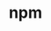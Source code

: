 ---
title: "npm"
layout: cache
categories: [package, develop]
meta: {"versions": ["9.3.1"], "compilers": ["apple-clang@=15.0.0", "gcc@=10.2.1", "gcc@=7.5.0"], "oss": ["centos7", "ubuntu18.04", "ventura"], "platforms": ["darwin", "linux"], "targets": ["aarch64", "x86_64_v3"], "stacks": ["developer-tools", "developer-tools-darwin", "developer-tools-manylinux2014", "root"], "num_specs": 10, "num_specs_by_stack": {"developer-tools-darwin": 2, "root": 10, "developer-tools-manylinux2014": 4, "developer-tools": 4}}
spec_details: [{"hash": "tugtv4ok5le6qfdbb4lbe65kh3mfjqha", "compiler": "apple-clang@=15.0.0", "versions": ["9.3.1"], "os": "ventura", "platform": "darwin", "target": "aarch64", "variants": ["build_system=generic"], "stacks": ["developer-tools-darwin", "root"], "size": "-", "tarball": "https://binaries.spack.io/develop/build_cache/darwin-ventura-aarch64/apple-clang-15.0.0/npm-9.3.1/darwin-ventura-aarch64-apple-clang-15.0.0-npm-9.3.1-tugtv4ok5le6qfdbb4lbe65kh3mfjqha.spack"}, {"hash": "xveyau3j52bpq55rlttutmupgvzykpgn", "compiler": "apple-clang@=15.0.0", "versions": ["9.3.1"], "os": "ventura", "platform": "darwin", "target": "aarch64", "variants": ["build_system=generic"], "stacks": ["developer-tools-darwin", "root"], "size": "-", "tarball": "https://binaries.spack.io/develop/build_cache/darwin-ventura-aarch64/apple-clang-15.0.0/npm-9.3.1/darwin-ventura-aarch64-apple-clang-15.0.0-npm-9.3.1-xveyau3j52bpq55rlttutmupgvzykpgn.spack"}, {"hash": "csd52tr3ebbbo7xr2le5qucy2x65dvyt", "compiler": "gcc@=10.2.1", "versions": ["9.3.1"], "os": "centos7", "platform": "linux", "target": "x86_64_v3", "variants": ["build_system=generic"], "stacks": ["developer-tools-manylinux2014", "root"], "size": "-", "tarball": "https://binaries.spack.io/develop/build_cache/linux-centos7-x86_64_v3/gcc-10.2.1/npm-9.3.1/linux-centos7-x86_64_v3-gcc-10.2.1-npm-9.3.1-csd52tr3ebbbo7xr2le5qucy2x65dvyt.spack"}, {"hash": "r64xsh2eddqfyxel3ue4pmpfhcng3uc2", "compiler": "gcc@=10.2.1", "versions": ["9.3.1"], "os": "centos7", "platform": "linux", "target": "x86_64_v3", "variants": ["build_system=generic"], "stacks": ["developer-tools-manylinux2014", "root"], "size": "-", "tarball": "https://binaries.spack.io/develop/build_cache/linux-centos7-x86_64_v3/gcc-10.2.1/npm-9.3.1/linux-centos7-x86_64_v3-gcc-10.2.1-npm-9.3.1-r64xsh2eddqfyxel3ue4pmpfhcng3uc2.spack"}, {"hash": "ea4bvyttfrm47yx2bnykazha4ukcgnvo", "compiler": "gcc@=10.2.1", "versions": ["9.3.1"], "os": "centos7", "platform": "linux", "target": "x86_64_v3", "variants": ["build_system=generic"], "stacks": ["developer-tools-manylinux2014", "root"], "size": "-", "tarball": "https://binaries.spack.io/develop/build_cache/linux-centos7-x86_64_v3/gcc-10.2.1/npm-9.3.1/linux-centos7-x86_64_v3-gcc-10.2.1-npm-9.3.1-ea4bvyttfrm47yx2bnykazha4ukcgnvo.spack"}, {"hash": "vp4rkik3mby7p3gzygzohfnihtthl72e", "compiler": "gcc@=10.2.1", "versions": ["9.3.1"], "os": "centos7", "platform": "linux", "target": "x86_64_v3", "variants": ["build_system=generic"], "stacks": ["developer-tools-manylinux2014", "root"], "size": "-", "tarball": "https://binaries.spack.io/develop/build_cache/linux-centos7-x86_64_v3/gcc-10.2.1/npm-9.3.1/linux-centos7-x86_64_v3-gcc-10.2.1-npm-9.3.1-vp4rkik3mby7p3gzygzohfnihtthl72e.spack"}, {"hash": "u5gwrq6h64nzvw6c5uoh5rawbsl3z6dt", "compiler": "gcc@=7.5.0", "versions": ["9.3.1"], "os": "ubuntu18.04", "platform": "linux", "target": "x86_64_v3", "variants": ["build_system=generic"], "stacks": ["developer-tools", "root"], "size": "-", "tarball": "https://binaries.spack.io/develop/build_cache/linux-ubuntu18.04-x86_64_v3/gcc-7.5.0/npm-9.3.1/linux-ubuntu18.04-x86_64_v3-gcc-7.5.0-npm-9.3.1-u5gwrq6h64nzvw6c5uoh5rawbsl3z6dt.spack"}, {"hash": "grkkuwz2xpshi2sq4dlir47ilnwdwjc6", "compiler": "gcc@=7.5.0", "versions": ["9.3.1"], "os": "ubuntu18.04", "platform": "linux", "target": "x86_64_v3", "variants": ["build_system=generic"], "stacks": ["developer-tools", "root"], "size": "-", "tarball": "https://binaries.spack.io/develop/build_cache/linux-ubuntu18.04-x86_64_v3/gcc-7.5.0/npm-9.3.1/linux-ubuntu18.04-x86_64_v3-gcc-7.5.0-npm-9.3.1-grkkuwz2xpshi2sq4dlir47ilnwdwjc6.spack"}, {"hash": "keo2g227flmiw4m3ng667ubkh66lvyr2", "compiler": "gcc@=7.5.0", "versions": ["9.3.1"], "os": "ubuntu18.04", "platform": "linux", "target": "x86_64_v3", "variants": ["build_system=generic"], "stacks": ["developer-tools", "root"], "size": "-", "tarball": "https://binaries.spack.io/develop/build_cache/linux-ubuntu18.04-x86_64_v3/gcc-7.5.0/npm-9.3.1/linux-ubuntu18.04-x86_64_v3-gcc-7.5.0-npm-9.3.1-keo2g227flmiw4m3ng667ubkh66lvyr2.spack"}, {"hash": "pxw457zgcsu3nnfsxcatdeqktrgc6ffq", "compiler": "gcc@=7.5.0", "versions": ["9.3.1"], "os": "ubuntu18.04", "platform": "linux", "target": "x86_64_v3", "variants": ["build_system=generic"], "stacks": ["developer-tools", "root"], "size": "-", "tarball": "https://binaries.spack.io/develop/build_cache/linux-ubuntu18.04-x86_64_v3/gcc-7.5.0/npm-9.3.1/linux-ubuntu18.04-x86_64_v3-gcc-7.5.0-npm-9.3.1-pxw457zgcsu3nnfsxcatdeqktrgc6ffq.spack"}]
---